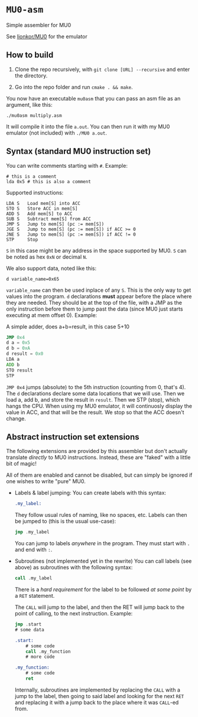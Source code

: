 # `MU0-asm`

Simple assembler for MU0

See [lionkor/MU0](https://github.com/lionkor/MU0) for the emulator


## How to build

1. Clone the repo recursively, with `git clone [URL] --recursive` and enter the directory.

3. Go into the repo folder and run `cmake . && make`.

You now have an executable `mu0asm` that you can pass an asm file as an argument, like this:

`./mu0asm multiply.asm`

It will compile it into the file `a.out`. You can then run it with my MU0 emulator (not included) with `./MU0 a.out`.

## Syntax (standard MU0 instruction set)

You can write comments starting with `#`. Example:
```
# this is a comment
lda 0x5 # this is also a comment
```

Supported instructions:
```
LDA S   Load mem[S] into ACC
STO S   Store ACC in mem[S]
ADD S   Add mem[S] to ACC
SUB S   Subtract mem[S] from ACC
JMP S   Jump to mem[S] (pc := mem[S])
JGE S   Jump to mem[S] (pc := mem[S]) if ACC >= 0
JNE S   Jump to mem[S] (pc := mem[S]) if ACC != 0
STP     Stop
```

`S` in this case might be any address in the space supported by MU0. `S` can be noted as hex `0xN` or decimal `N`.

We also support data, noted like this:
```
d variable_name=0x65
```
`variable_name` can then be used inplace of any `S`.
This is the only way to get values into the program. 
`d` declarations **must** appear before the place where they are needed. They should be at the top of the file, with a JMP as the only instruction before them to jump past the data (since MU0 just starts executing at mem offset 0). Example:

A simple adder, does a+b=result, in this case 5+10
```asm
JMP 0x4
d a = 0x5
d b = 0xA
d result = 0x0
LDA a
ADD b
STO result
STP
```
`JMP 0x4` jumps (absolute) to the 5th instruction (counting from 0, that's 4).
The `d` declarations declare some data locations that we will use.
Then we load a, add b, and store the result in `result`.
Then we STP (stop), which hangs the CPU. When using my MU0 emulator, it will continuosly display the value in ACC, and that will be the result. We stop so that the ACC doesn't change.

## Abstract instruction set extensions

The following extensions are provided by this assembler but don't actually translate *directly* to MU0 instructions. Instead, these are "faked" with a little bit of magic!

All of them are enabled and cannot be disabled, but can simply be ignored if one wishes to write "pure" MU0.

* Labels & label jumping:
    You can create labels with this syntax:
    ```asm
    .my_label:
    ```
    They follow usual rules of naming, like no spaces, etc.
    Labels can then be jumped to (this is the usual use-case):
    ```asm
    jmp .my_label
    ```

    You can jump to labels *anywhere* in the program.
    They must start with `.` and end with `:`.

* Subroutines (not implemented yet in the rewrite)
    You can call labels (see above) as subroutines with the following syntax:
    ```asm
    call .my_label
    ```
    There is a *hard requirement* for the label to be followed *at some point* by a `RET` statement.
    
    The `CALL` will jump to the label, and then the RET will jump back to the point of calling, to the next instruction.
    Example:
    ```asm
    jmp .start
    # some data

    .start:
        # some code
        call .my_function
        # more code

    .my_function:
        # some code
        ret 
    ```
    

    Internally, subroutines are implemented by replacing the `CALL` with a jump to the label, then going to said label and looking for the next `RET` and replacing it with a jump back to the place where it was `CALL`-ed from. 
